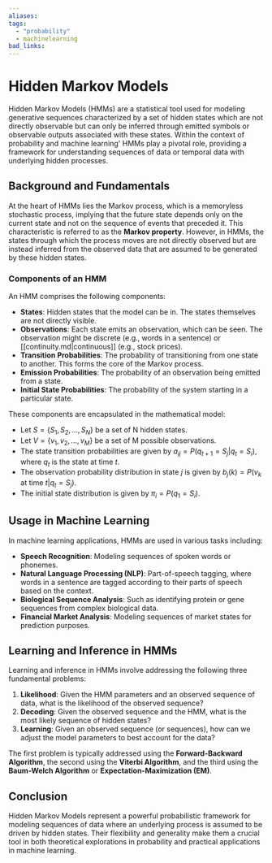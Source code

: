 ```yaml
---
aliases: 
tags:
  - "probability"
  - machinelearning
bad_links:
---
```

# Hidden Markov Models

Hidden Markov Models (HMMs) are a statistical tool used for modeling generative sequences characterized by a set of hidden states which are not directly observable but can only be inferred through emitted symbols or observable outputs associated with these states. Within the context of probability and machine learning' HMMs play a pivotal role, providing a framework for understanding sequences of data or temporal data with underlying hidden processes. 

## Background and Fundamentals

At the heart of HMMs lies the Markov process, which is a memoryless stochastic process, implying that the future state depends only on the current state and not on the sequence of events that preceded it. This characteristic is referred to as the **Markov property**. However, in HMMs, the states through which the process moves are not directly observed but are instead inferred from the observed data that are assumed to be generated by these hidden states. 

### Components of an HMM

An HMM comprises the following components:

- **States**: Hidden states that the model can be in. The states themselves are not directly visible.
- **Observations**: Each state emits an observation, which can be seen. The observation might be discrete (e.g., words in a sentence) or [[continuity.md|continuous]] (e.g., stock prices).
- **Transition Probabilities**: The probability of transitioning from one state to another. This forms the core of the Markov process.
- **Emission Probabilities**: The probability of an observation being emitted from a state.
- **Initial State Probabilities**: The probability of the system starting in a particular state.

These components are encapsulated in the mathematical model:

- Let $S = \{S_1, S_2, \ldots, S_N\}$ be a set of N hidden states.
- Let $V = \{v_1, v_2, \ldots, v_M\}$ be a set of M possible observations.
- The state transition probabilities are given by $a_{ij} = P(q_{t+1} = S_j | q_t = S_i)$, where $q_t$ is the state at time $t$.
- The observation probability distribution in state $j$ is given by $b_j(k) = P(v_k \text{ at time } t | q_t = S_j)$.
- The initial state distribution is given by $\pi_i = P(q_1 = S_i)$.

## Usage in Machine Learning

In machine learning applications, HMMs are used in various tasks including:

- **Speech Recognition**: Modeling sequences of spoken words or phonemes.
- **Natural Language Processing (NLP)**: Part-of-speech tagging, where words in a sentence are tagged according to their parts of speech based on the context.
- **Biological Sequence Analysis**: Such as identifying protein or gene sequences from complex biological data.
- **Financial Market Analysis**: Modeling sequences of market states for prediction purposes.

## Learning and Inference in HMMs

Learning and inference in HMMs involve addressing the following three fundamental problems:

1. **Likelihood**: Given the HMM parameters and an observed sequence of data, what is the likelihood of the observed sequence?
2. **Decoding**: Given the observed sequence and the HMM, what is the most likely sequence of hidden states?
3. **Learning**: Given an observed sequence (or sequences), how can we adjust the model parameters to best account for the data?

The first problem is typically addressed using the **Forward-Backward Algorithm**, the second using the **Viterbi Algorithm**, and the third using the **Baum-Welch Algorithm** or **Expectation-Maximization (EM)**.

## Conclusion

Hidden Markov Models represent a powerful probabilistic framework for modeling sequences of data where an underlying process is assumed to be driven by hidden states. Their flexibility and generality make them a crucial tool in both theoretical explorations in probability and practical applications in machine learning.